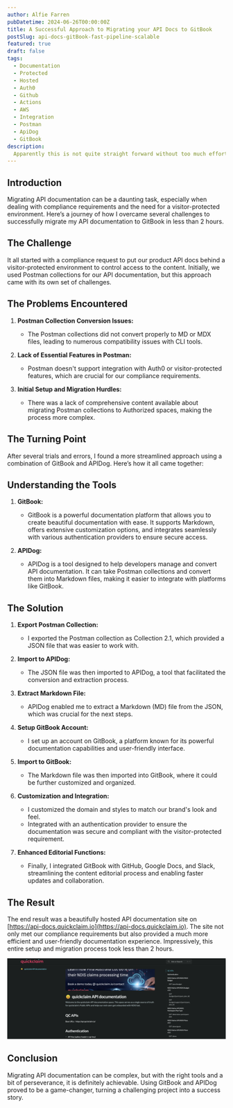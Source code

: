 ```yaml
---
author: Alfie Farren
pubDatetime: 2024-06-26T00:00:00Z
title: A Successful Approach to Migrating your API Docs to GitBook
postSlug: api-docs-gitBook-fast-pipeline-scalable
featured: true
draft: false
tags:
  - Documentation
  - Protected
  - Hosted
  - Auth0
  - Github
  - Actions
  - AWS
  - Integration
  - Postman
  - ApiDog
  - GitBook
description:
  Apparently this is not quite straight forward without too much effort, firstly when Postman collections are converted to MD or MDX files a lot of compatibility issues and side-effects happen with CLI tools that are used to consume and turn them into static websites.
---
```


## Introduction
Migrating API documentation can be a daunting task, especially when dealing with compliance requirements and the need for a visitor-protected environment. Here’s a journey of how I overcame several challenges to successfully migrate my API documentation to GitBook in less than 2 hours.

## The Challenge
It all started with a compliance request to put our product API docs behind a visitor-protected environment to control access to the content. Initially, we used Postman collections for our API documentation, but this approach came with its own set of challenges.

## The Problems Encountered
1. **Postman Collection Conversion Issues:**
    - The Postman collections did not convert properly to MD or MDX files, leading to numerous compatibility issues with CLI tools.

2. **Lack of Essential Features in Postman:**
    - Postman doesn't support integration with Auth0 or visitor-protected features, which are crucial for our compliance requirements.

3. **Initial Setup and Migration Hurdles:**
    - There was a lack of comprehensive content available about migrating Postman collections to Authorized spaces, making the process more complex.

## The Turning Point
After several trials and errors, I found a more streamlined approach using a combination of GitBook and APIDog. Here’s how it all came together:

## Understanding the Tools
1. **GitBook:**
    - GitBook is a powerful documentation platform that allows you to create beautiful documentation with ease. It supports Markdown, offers extensive customization options, and integrates seamlessly with various authentication providers to ensure secure access.

2. **APIDog:**
    - APIDog is a tool designed to help developers manage and convert API documentation. It can take Postman collections and convert them into Markdown files, making it easier to integrate with platforms like GitBook.

## The Solution
1. **Export Postman Collection:**
    - I exported the Postman collection as Collection 2.1, which provided a JSON file that was easier to work with.

2. **Import to APIDog:**
    - The JSON file was then imported to APIDog, a tool that facilitated the conversion and extraction process.

3. **Extract Markdown File:**
    - APIDog enabled me to extract a Markdown (MD) file from the JSON, which was crucial for the next steps.

4. **Setup GitBook Account:**
    - I set up an account on GitBook, a platform known for its powerful documentation capabilities and user-friendly interface.

5. **Import to GitBook:**
    - The Markdown file was then imported into GitBook, where it could be further customized and organized.

6. **Customization and Integration:**
    - I customized the domain and styles to match our brand's look and feel.
    - Integrated with an authentication provider to ensure the documentation was secure and compliant with the visitor-protected requirement.

7. **Enhanced Editorial Functions:**
    - Finally, I integrated GitBook with GitHub, Google Docs, and Slack, streamlining the content editorial process and enabling faster updates and collaboration.

## The Result
The end result was a beautifully hosted API documentation site on [https://api-docs.quickclaim.io](https://api-docs.quickclaim.io). The site not only met our compliance requirements but also provided a much more efficient and user-friendly documentation experience. Impressively, this entire setup and migration process took less than 2 hours.

![alt text](../../assets/images/api-docs-blog-photo.png "")

## Conclusion
Migrating API documentation can be complex, but with the right tools and a bit of perseverance, it is definitely achievable. Using GitBook and APIDog proved to be a game-changer, turning a challenging project into a success story.

